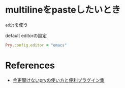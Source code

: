 # multilineをpasteしたいとき

`edit`を使う

default editorの設定

```rb
Pry.config.editor = "emacs"
```


# References

+ [今更聞けないpryの使い方と便利プラグイン集](http://qiita.com/k0kubun/items/b118e9ccaef8707c4d9f)
